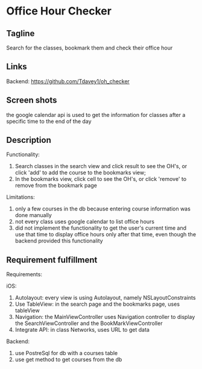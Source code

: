 # Office Hour Checker

## Tagline

Search for the classes, bookmark them and check their office hour

## Links

Backend: https://github.com/Tdavey1/oh_checker

## Screen shots

the google calendar api is used to get the information for classes after a specific time to the end of the day

## Description

Functionality: 

1. Search classes in the search view and click result to see the OH's, or click 'add' to add the course to the bookmarks view; 
2. In the bookmarks view, click cell to see the OH's, or click 'remove' to remove from the bookmark page

Limitations:

1. only a few courses in the db because entering course information was done manually
2. not every class uses google calendar to list office hours
2. did not implement the functionality to get the user's current time and use that time to display office hours only after that time, even though the backend provided this functionality

## Requirement fulfillment

Requirements:

iOS:

1. Autolayout: every view is using Autolayout, namely NSLayoutConstraints
2. Use TableView: in the search page and the bookmarks page, uses tableView
3. Navigation: the MainViewController uses Navigation controller to display the SearchViewController and the BookMarkViewController
4. Integrate API: in class Networks, uses URL to get data

Backend: 

1. use PostreSql for db with a courses table
2. use get method to get courses from the db

